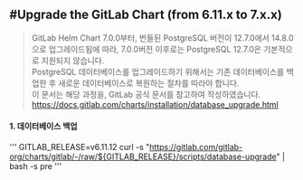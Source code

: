 #Upgrade the GitLab Chart (from 6.11.x to 7.x.x)
------------
> GitLab Helm Chart 7.0.0부터, 번들된 PostgreSQL 버전이 12.7.0에서 14.8.0으로 업그레이드됨에 따라,
> 7.0.0버전 이후로는 PostgreSQL 12.7.0은 기본적으로 지원되지 않습니다.<br/>
> PostgreSQL 데이터베이스를 업그레이드하기 위해서는 기존 데이터베이스를 백업한 후 새로운 데이터베이스로 복원하는 절차를 따라야 합니다.<br/>
> 이 문서는 해당 과정을, GitLab 공식 문서를 참고하여 작성하였습니다.<br/>
> https://docs.gitlab.com/charts/installation/database_upgrade.html

#### 1. 데이터베이스 백업
'''
GITLAB_RELEASE=v6.11.12
curl -s "https://gitlab.com/gitlab-org/charts/gitlab/-/raw/${GITLAB_RELEASE}/scripts/database-upgrade" | bash -s pre
'''
